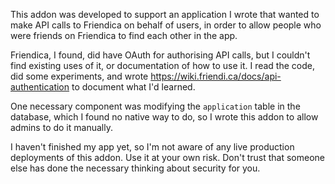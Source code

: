 This addon was developed to support an application I wrote that wanted to make
API calls to Friendica on behalf of users, in order to allow people who were
friends on Friendica to find each other in the app.

Friendica, I found, did have OAuth for authorising API calls, but I couldn't
find existing uses of it, or documentation of how to use it. I read the code,
did some experiments, and wrote https://wiki.friendi.ca/docs/api-authentication
to document what I'd learned.

One necessary component was modifying the `application` table in the database,
which I found no native way to do, so I wrote this addon to allow admins to do
it manually.

I haven't finished my app yet, so I'm not aware of any live production
deployments of this addon. Use it at your own risk. Don't trust that someone
else has done the necessary thinking about security for you.
